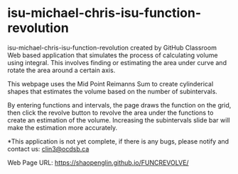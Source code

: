 # isu-michael-chris-isu-function-revolution
isu-michael-chris-isu-function-revolution created by GitHub Classroom
Web based application that simulates the process of calculating volume using integral. 
This involves finding or estimating the area under curve and rotate the area around a certain axis.

This webpage uses the Mid Point Reimanns Sum to create cylinderical shapes that estimates the volume based on the number of subintervals. 

By entering functions and intervals, the page draws the function on the grid, then click the revolve button to revolve the area under
the functions to create an estimation of the volume. Increasing the subintervals slide bar will make the estimation more accurately.

*This application is not yet complete, if there is any bugs, please notify and contact us: clin3@ocdsb.ca

Web Page URL:
https://shaopenglin.github.io/FUNCREVOLVE/
